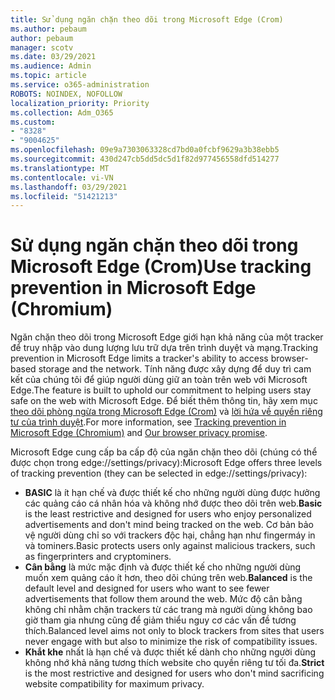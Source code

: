 ```yaml
---
title: Sử dụng ngăn chặn theo dõi trong Microsoft Edge (Crom)
ms.author: pebaum
author: pebaum
manager: scotv
ms.date: 03/29/2021
ms.audience: Admin
ms.topic: article
ms.service: o365-administration
ROBOTS: NOINDEX, NOFOLLOW
localization_priority: Priority
ms.collection: Adm_O365
ms.custom:
- "8328"
- "9004625"
ms.openlocfilehash: 09e9a7303063328cd7bd0a0fcbf9629a3b38ebb5
ms.sourcegitcommit: 430d247cb5dd5dc5d1f82d977456558dfd514277
ms.translationtype: MT
ms.contentlocale: vi-VN
ms.lasthandoff: 03/29/2021
ms.locfileid: "51421213"
---
```

# <a name="use-tracking-prevention-in-microsoft-edge-chromium"></a><span data-ttu-id="271cc-102">Sử dụng ngăn chặn theo dõi trong Microsoft Edge (Crom)</span><span class="sxs-lookup"><span data-stu-id="271cc-102">Use tracking prevention in Microsoft Edge (Chromium)</span></span>

<span data-ttu-id="271cc-103">Ngăn chặn theo dõi trong Microsoft Edge giới hạn khả năng của một tracker để truy nhập vào dung lượng lưu trữ dựa trên trình duyệt và mạng.</span><span class="sxs-lookup"><span data-stu-id="271cc-103">Tracking prevention in Microsoft Edge limits a tracker's ability to access browser-based storage and the network.</span></span> <span data-ttu-id="271cc-104">Tính năng được xây dựng để duy trì cam kết của chúng tôi để giúp người dùng giữ an toàn trên web với Microsoft Edge.</span><span class="sxs-lookup"><span data-stu-id="271cc-104">The feature is built to uphold our commitment to helping users stay safe on the web with Microsoft Edge.</span></span> <span data-ttu-id="271cc-105">Để biết thêm thông tin, hãy xem mục [theo dõi phòng ngừa trong Microsoft Edge (Crom)](https://go.microsoft.com/fwlink/?linkid=2135435) và [lời hứa về quyền riêng tư của trình duyệt](https://go.microsoft.com/fwlink/?linkid=2135350).</span><span class="sxs-lookup"><span data-stu-id="271cc-105">For more information, see [Tracking prevention in Microsoft Edge (Chromium)](https://go.microsoft.com/fwlink/?linkid=2135435) and [Our browser privacy promise](https://go.microsoft.com/fwlink/?linkid=2135350).</span></span>

<span data-ttu-id="271cc-106">Microsoft Edge cung cấp ba cấp độ của ngăn chặn theo dõi (chúng có thể được chọn trong edge://settings/privacy):</span><span class="sxs-lookup"><span data-stu-id="271cc-106">Microsoft Edge offers three levels of tracking prevention (they can be selected in edge://settings/privacy):</span></span>

- <span data-ttu-id="271cc-107">**BASIC** là ít hạn chế và được thiết kế cho những người dùng được hưởng các quảng cáo cá nhân hóa và không nhớ được theo dõi trên web.</span><span class="sxs-lookup"><span data-stu-id="271cc-107">**Basic** is the least restrictive and designed for users who enjoy personalized advertisements and don't mind being tracked on the web.</span></span> <span data-ttu-id="271cc-108">Cơ bản bảo vệ người dùng chỉ so với trackers độc hại, chẳng hạn như fingermáy in và tominers.</span><span class="sxs-lookup"><span data-stu-id="271cc-108">Basic protects users only against malicious trackers, such as fingerprinters and cryptominers.</span></span>
- <span data-ttu-id="271cc-109">**Cân bằng** là mức mặc định và được thiết kế cho những người dùng muốn xem quảng cáo ít hơn, theo dõi chúng trên web.</span><span class="sxs-lookup"><span data-stu-id="271cc-109">**Balanced** is the default level and designed for users who want to see fewer advertisements that follow them around the web.</span></span> <span data-ttu-id="271cc-110">Mức độ cân bằng không chỉ nhằm chặn trackers từ các trang mà người dùng không bao giờ tham gia nhưng cũng để giảm thiểu nguy cơ các vấn đề tương thích.</span><span class="sxs-lookup"><span data-stu-id="271cc-110">Balanced level aims not only to block trackers from sites that users never engage with but also to minimize the risk of compatibility issues.</span></span>
- <span data-ttu-id="271cc-111">**Khắt khe** nhất là hạn chế và được thiết kế dành cho những người dùng không nhớ khả năng tương thích website cho quyền riêng tư tối đa.</span><span class="sxs-lookup"><span data-stu-id="271cc-111">**Strict** is the most restrictive and designed for users who don't mind sacrificing website compatibility for maximum privacy.</span></span>